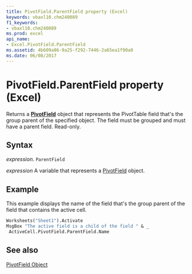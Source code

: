 ```yaml
---
title: PivotField.ParentField property (Excel)
keywords: vbaxl10.chm240089
f1_keywords:
- vbaxl10.chm240089
ms.prod: excel
api_name:
- Excel.PivotField.ParentField
ms.assetid: 4b609a86-9a25-f292-7446-2a65ea1f90a0
ms.date: 06/08/2017
---
```



# PivotField.ParentField property (Excel)

Returns a  **[PivotField](Excel.PivotField.md)** object that represents the PivotTable field that's the group parent of the specified object. The field must be grouped and must have a parent field. Read-only.


## Syntax

_expression_. `ParentField`

_expression_ A variable that represents a [PivotField](Excel.PivotField.md) object.


## Example

This example displays the name of the field that's the group parent of the field that contains the active cell.


```vb
Worksheets("Sheet1").Activate 
MsgBox "The active field is a child of the field " & _ 
 ActiveCell.PivotField.ParentField.Name
```


## See also


[PivotField Object](Excel.PivotField.md)

